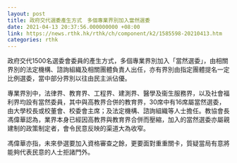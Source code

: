 ```yaml
---
layout: post
title: 政府交代選委產生方式　多個專業界別加入當然選委
date: 2021-04-13 20:37:56.000000000 +08:00
link: https://news.rthk.hk/rthk/ch/component/k2/1585598-20210413.htm
categories: rthk
---
```


政府交代1500名選委會委員的產生方式，多個專業界別加入「當然選委」，由相關界別的法定機構、諮詢組織及相關團體負責人出任，亦有界別由指定團體提名一定比例選委，當中部分界別以往由民主派佔優。

專業界別中，法律界、教育界、工程界、建測界、醫學及衞生服務界，以及社會福利界均設有當然委員，其中與高教界合併的教育界，30席中有16席屬當然選委，由大學校長或校董會、校委會主席；及法定機構、諮詢組織等人士擔任。教協會長馮偉華認為，業界本身已經因高教界與教育界合併而壓縮，加入的當然選委亦屬親建制的政策制定者，會令民意反映的渠道大為收窄。

馮偉華亦指，未來參選要加入資格審查之餘，更要面對重重關卡，質疑當局有意將能夠代表民意的人士拒諸門外。
